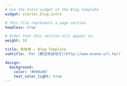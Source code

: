 ```yaml
---
# Use the Intro widget of the Blog template
widget: starter.blog.intro

# This file represents a page section.
headless: true

# Order that this section will appear in.
weight: 10

title: 魚魚魚 ✏️ Blog Template
subtitle: 'For [歡迎來這地方](http://www.mceea.url.tw/)'

design:
  background:
    color: '#090a0b'
    text_color_light: true
---
```

